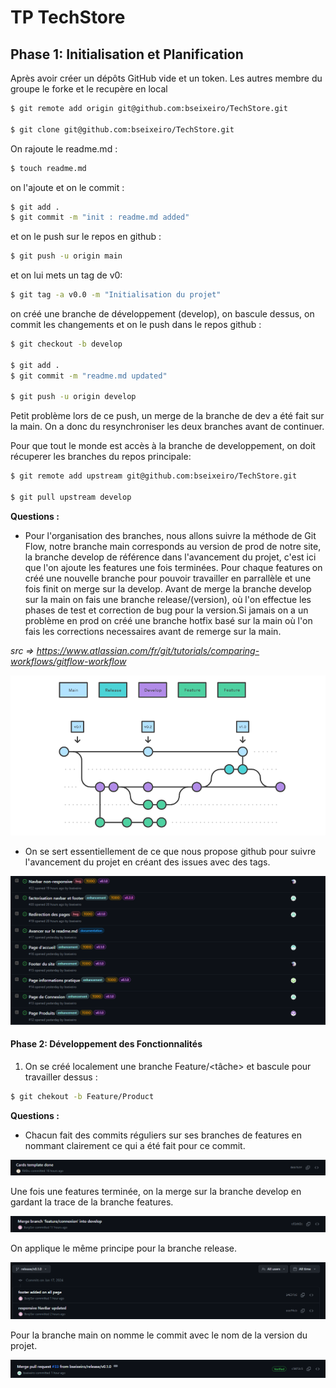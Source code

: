 # TP TechStore

## Phase 1: Initialisation et Planification

Après avoir créer un dépôts GitHub vide et un token. Les autres membre du groupe le forke et le recupère en local

```sh
$ git remote add origin git@github.com:bseixeiro/TechStore.git

$ git clone git@github.com:bseixeiro/TechStore.git
```

On rajoute le readme.md :
```sh
$ touch readme.md
```

on l'ajoute et on le commit :
```sh
$ git add .
$ git commit -m "init : readme.md added"
```

et on le push sur le repos en github :
```sh
$ git push -u origin main
```
et on lui mets un tag de v0:
```sh
$ git tag -a v0.0 -m "Initialisation du projet" 
```
on créé une branche de développement (develop), on bascule dessus, on commit les changements et on le push dans le repos github :

```sh
$ git checkout -b develop

$ git add .
$ git commit -m "readme.md updated"

$ git push -u origin develop
```

Petit problème lors de ce push, un merge de la branche de dev a été fait sur la main. On a donc du resynchroniser les deux branches avant de continuer.

Pour que tout le monde est accès à la branche de developpement, on doit récuperer les branches du repos principale:

```sh
$ git remote add upstream git@github.com:bseixeiro/TechStore.git

$ git pull upstream develop
```

**Questions :**

 - Pour l'organisation des branches, nous allons suivre la méthode de Git Flow, notre branche main corresponds au version de prod de notre site, la branche develop de référence dans l'avancement du projet, c'est ici que l'on ajoute les features une fois terminées. Pour chaque features on créé une nouvelle branche pour pouvoir travailler en parrallèle et une fois finit on merge sur la develop. Avant de merge la branche develop sur la main on fais une branche release/(version), où l'on effectue les phases de test et correction de bug pour la version.Si jamais on a un problème en prod on créé une branche hotfix basé sur la main où l'on fais les corrections necessaires avant de remerge sur la main.

*src => https://www.atlassian.com/fr/git/tutorials/comparing-workflows/gitflow-workflow*


![Alt text](./img/brancheShema.png)

 - On se sert essentiellement de ce que nous propose github pour suivre l'avancement du projet en créant des issues avec des tags.

![Alt text](./img/issuesGithub.png)

#### Phase 2: Développement des Fonctionnalités

1. On se créé localement une branche Feature/<tâche> et bascule pour travailler dessus :
```sh
$ git chekout -b Feature/Product 
```

**Questions :**

  - Chacun fait des commits réguliers sur ses branches de features en nommant clairement ce qui a été fait pour ce commit.

![Alt text](./img/featureCommit.png)

  Une fois une features terminée, on la merge sur la branche develop en gardant la trace de la branche features.

![Alt text](./img/mergeIntoDevelop.png)

  On applique le même principe pour la branche release. 

![Alt text](./img/releaseIssu.png)

  Pour la branche main on nomme le commit avec le nom de la version du projet.

![Alt text](./img/mergeMain.png)